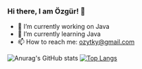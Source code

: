 ### Hi there, I am Özgür! 👋

<!--
**tokayOzgur/tokayOzgur** is a ✨ _special_ ✨ repository because its `README.md` (this file) appears on your GitHub profile.
-->

- 🔭 I’m currently working on Java
- 🌱 I’m currently learning Java
- 📫 How to reach me: ozytky@gmail.com


![Anurag's GitHub stats](https://github-readme-stats.vercel.app/api?username=tokayOzgur&show_icons=true&theme=radical)
[![Top Langs](https://github-readme-stats.vercel.app/api/top-langs/?username=anuraghazra&layout=compact)](https://github.com/anuraghazra/github-readme-stats)



